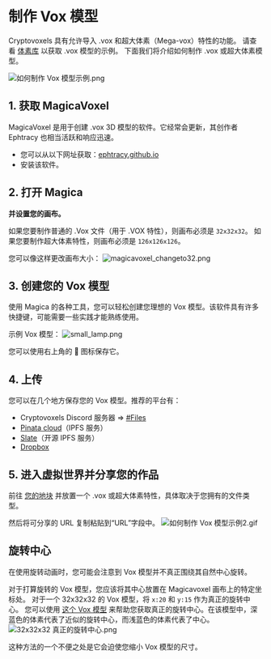 # 制作 Vox 模型

Cryptovoxels 具有允许导入 .vox 和超大体素（Mega-vox）特性的功能。
请查看 [体素库](/docs/voxel-library) 以获取 .vox 模型的示例。
下面我们将介绍如何制作 .vox 或超大体素模型。

![如何制作 Vox 模型示例.png](/how-to-vox-models-example.png)

## 1. 获取 MagicaVoxel
MagicaVoxel 是用于创建 .vox 3D 模型的软件。它经常会更新，其创作者 Ephtracy 也相当活跃和响应迅速。
- 您可以从以下网址获取：[ephtracy.github.io](https://ephtracy.github.io/)
- 安装该软件。

## 2. 打开 Magica
**并设置您的画布。**

如果您要制作普通的 .Vox 文件（用于 .VOX 特性），则画布必须是 `32x32x32`。
如果您要制作超大体素特性，则画布必须是 `126x126x126`。

您可以像这样更改画布大小：
![magicavoxel_changeto32.png](/magicavoxel_changeto32.png)

## 3. 创建您的 Vox 模型
使用 Magica 的各种工具，您可以轻松创建您理想的 Vox 模型。该软件具有许多快捷键，可能需要一些实践才能熟练使用。

示例 Vox 模型：
![small_lamp.png](/small_lamp.png)

您可以使用右上角的 :floppy_disk: 图标保存它。

## 4. 上传
您可以在几个地方保存您的 Vox 模型。推荐的平台有：

- Cryptovoxels Discord 服务器 => [#Files](https://discord.gg/BFxEEGc)
- [Pinata cloud](https://pinata.cloud/)（IPFS 服务）
- [Slate](https://slate.host/)（开源 IPFS 服务）
- [Dropbox](https://www.dropbox.com/)

## 5. 进入虚拟世界并分享您的作品

前往 [您的地块](https://www.cryptovoxels.com/account/parcels) 并放置一个 .vox 或超大体素特性，具体取决于您拥有的文件类型。

然后将可分享的 URL 复制粘贴到“URL”字段中。
![如何制作 Vox 模型示例2.gif](/how-to-vox-model-example2.gif)

## 旋转中心

在使用旋转动画时，您可能会注意到 Vox 模型并不真正围绕其自然中心旋转。

对于打算旋转的 Vox 模型，您应该将其中心放置在 Magicavoxel 画布上的特定坐标处。
对于一个 32x32x32 的 Vox 模型，将 `x:20` 和 `y:15` 作为真正的旋转中心。
您可以使用 [这个 Vox 模型](/true_center_rotation_tool.vox) 来帮助您获取真正的旋转中心。在该模型中，深蓝色的体素代表了近似的旋转中心，而浅蓝色的体素代表了中心。
![32x32x32 真正的旋转中心.png](/true_center_rotation_32x32x32.png)

这种方法的一个不便之处是它会迫使您缩小 Vox 模型的尺寸。